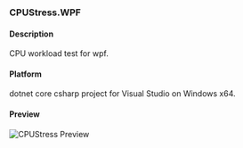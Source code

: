 ### CPUStress.WPF

#### Description
CPU workload test for wpf.

#### Platform
dotnet core csharp project for Visual Studio on Windows x64.

#### Preview
![CPUStress Preview](https://raw.githubusercontent.com/Phoebus-Ma/DesktopApp/main/PreviewImages/cpu-workload-for-wpf.png)

